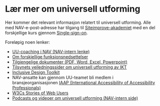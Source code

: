 # Lær mer om universell utforming

Her kommer det relevant informasjon relatert til universell utforming.
Alle med NAV-e-post-adresse har tilgang til [Siteimprove-akademiet](https://siteimprove.litmos.com/home/library) med en del forskjellige kurs gjennom [Single-sign-on](https://my2.siteimprove.com/Auth/Saml2/6274809).

Foreløpig noen lenker:
- [UU-coaching i NAV (NAV-intern lenke)](https://navno.sharepoint.com/sites/universellutformingavikt/SitePages/Moduler.aspx)
- [Om forskjellige funksjonsnedsettelser](https://navikt.github.io/uu/l%C3%A6re-mer/funksjonsnedsettelser/)
- [Tilgjengelige dokumenter (PDF, Word, Excel, Powerpoint)](https://navikt.github.io/uu/l%C3%A6re-mer/dokumenter/)
- [Tilsynets veiledningssider om universell utforming av IKT](http://uutilsynet.no)
- [Inclusive Design Toolkit](http://www.inclusivedesigntoolkit.com/whatis/whatis.html)
- NAV-ansatte kan gjennom UU-teamet bli medlem i bransjeorganisasjonen [IAAP (International Accessibility of Accessibility Professionals)](http://www.iaapnordic.org/)
- [W3Cs Stories of Web Users](https://www.w3.org/WAI/people-use-web/user-stories/)
- [Podcasts og videoer om universell utforming (NAV-intern side)](https://navno.sharepoint.com/sites/universellutformingavikt/SitePages/Podcast%20og%20video.aspx)

